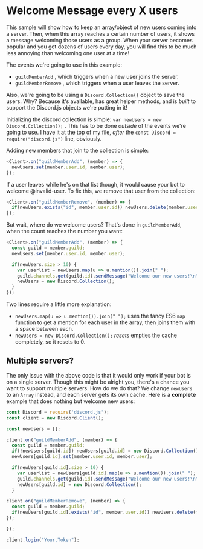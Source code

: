 # Welcome Message every X users

This sample will show how to keep an array/object of new users coming into a server. Then, when this array reaches a certain number of users, it shows a message welcoming those users as a group. When your server becomes popular and you get dozens of users every day, you will find this to be much less annoying than welcoming one user at a time!

The events we're going to use in this example:

* `guildMemberAdd` , which triggers when a new user joins the server.
* `guildMemberRemove` , which triggers when a user leaves the server.

Also, we're going to be using a `Discord.Collection()` object to save the users. Why? Because it's available, has great helper methods, and is _built_ to support the Discord.js objects we're putting in it!

Initializing the discord collection is simple: `var newUsers = new Discord.Collection();` . This has to be done _outside_ of the events we're going to use. I have it at the top of my file, _after_ the `const Discord = require("discord.js")` line, obviously.

Adding new members that join to the collection is simple:

```js
<Client>.on("guildMemberAdd", (member) => {
  newUsers.set(member.user.id, member.user);
});
```

If a user leaves while he's on that list though, it would cause your bot to welcome @invalid-user. To fix this, we remove that user from the collection:

```js
<Client>.on("guildMemberRemove", (member) => {
  if(newUsers.exists("id", member.user.id)) newUsers.delete(member.user.id);
});
```

But wait, where do we welcome users? That's done in `guildMemberAdd`, when the count reaches the number you want:

```js
<Client>.on("guildMemberAdd", (member) => {
  const guild = member.guild;
  newUsers.set(member.user.id, member.user);

  if(newUsers.size > 10) {
    var userlist = newUsers.map(u => u.mention()).join(" ");
    guild.channels.get(guild.id).sendMessage("Welcome our new users!\n"+userlist);
    newUsers = new Discord.Collection();
  }
});
```

Two lines require a little more explanation:

* `newUsers.map(u => u.mention()).join(" ");` uses the fancy ES6 `map` function to get a mention for each user in the array, then joins them with a space between each.
* `newUsers = new Discord.Collection();` _resets_ empties the cache completely, so it resets to 0.

## Multiple servers?

The only issue with the above code is that it would only work if your bot is on a single server. Though this might be alright you, there's a chance you want to support multiple servers. How do we do that? We change `newUsers` to an `Array` instead, and each server gets its own cache. Here is a **complete** example that does nothing but welcome new users:

```js
const Discord = require('discord.js');
const client = new Discord.Client();

const newUsers = [];

client.on("guildMemberAdd", (member) => {
  const guild = member.guild;
  if(!newUsers[guild.id]) newUsers[guild.id] = new Discord.Collection();
  newUsers[guild.id].set(member.user.id, member.user);

  if(newUsers[guild.id].size > 10) {
    var userlist = newUsers[guild.id].map(u => u.mention()).join(" ");
    guild.channels.get(guild.id).sendMessage("Welcome our new users!\n"+userlist);
    newUsers[guild.id] = new Discord.Collection();
  }

client.on("guildMemberRemove", (member) => {
  const guild = member.guild;
  if(newUsers[guild.id].exists("id", member.user.id)) newUsers.delete(member.user.id);
});

});

client.login("Your.Token");
```




